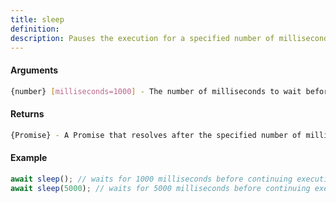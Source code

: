 ```yaml
---
title: sleep
definition: 
description: Pauses the execution for a specified number of milliseconds.
---
```



#### Arguments


```bash
{number} [milliseconds=1000] - The number of milliseconds to wait before resolving the Promise.
```


#### Returns


```bash
{Promise} - A Promise that resolves after the specified number of milliseconds have passed.
```


#### Example


```ts
await sleep(); // waits for 1000 milliseconds before continuing executionawait sleep(5000); // waits for 5000 milliseconds before continuing execution
```